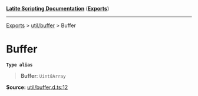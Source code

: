 [**Latite Scripting Documentation**](../../README.md) ([**Exports**](../../exports.md))

---

[Exports](../../exports.md) > [util/buffer](../index.md) > Buffer

# Buffer

**`Type alias`**

> **Buffer**: `Uint8Array`

**Source:** [util/buffer.d.ts:12](https://github.com/LatiteScripting/latitescripting.github.io/blob/1a915c6/definitions/util/buffer.d.ts#L12)
